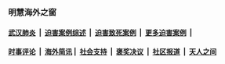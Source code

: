 
### 明慧海外之窗

####  [武汉肺炎](indexes/365.md?t=01201800) &nbsp;|&nbsp;  [迫害案例综述](indexes/328.md?t=01201800) &nbsp;|&nbsp; [迫害致死案例](indexes/277.md?t=01201800)  &nbsp;|&nbsp; [更多迫害案例](indexes/81.md?t=01201800)  &nbsp;|&nbsp; 
####  [时事评论](indexes/251.md?t=01201800) &nbsp;|&nbsp; [海外简讯](indexes/245.md?t=01201800)&nbsp;|&nbsp;  [社会支持](indexes/140.md?t=01201800) &nbsp;|&nbsp; [褒奖决议](indexes/282.md?t=01201800) &nbsp;|&nbsp; [社区报道](indexes/91.md?t=01201800)  &nbsp;|&nbsp; [天人之间](indexes/78.md?t=01201800) 


